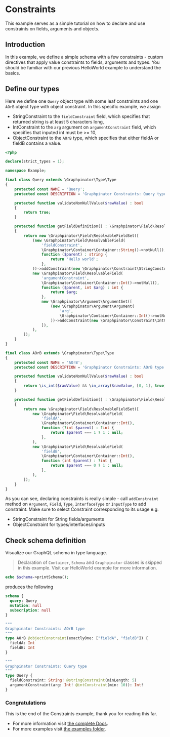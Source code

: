 # Constraints

This example serves as a simple tutorial on how to declare and use constraints on fields, arguments and objects.

## Introduction

In this example, we define a simple schema with a few constraints - custom directives that apply value constraints to fields, arguments and types.
You should be familiar with our previous HelloWorld example to understand the basics.

## Define our types

Here we define one `Query` object type with some leaf constraints and one `AOrB` object type with object constraint.
In this specific example, we assign 
- StringConstraint to the `fieldConstraint` field, which specifies that returned string is at least 5 characters long,
- IntConstraint to the `arg` argument on `argumentConstraint` field, which specifies that inputed int must be >= 10,
- ObjectConstraint to the `AOrB` type, which specifies that either fieldA or fieldB contains a value.


```php
<?php

declare(strict_types = 1);

namespace Example;

final class Query extends \Graphpinator\Type\Type
{
    protected const NAME = 'Query';
    protected const DESCRIPTION = 'Graphpinator Constraints: Query type';

    protected function validateNonNullValue($rawValue) : bool
    {
        return true;
    }

    protected function getFieldDefinition() : \Graphpinator\Field\ResolvableFieldSet
    {
        return new \Graphpinator\Field\ResolvableFieldSet([
            (new \Graphpinator\Field\ResolvableField(
                'fieldConstraint',
                \Graphpinator\Container\Container::String()->notNull(),
                function ($parent) : string {
                    return 'Hello world';
                },
            ))->addConstraint(new \Graphpinator\Constraint\StringConstraint(5)),
            new \Graphpinator\Field\ResolvableField(
                'argumentConstraint',
                \Graphpinator\Container\Container::Int()->notNull(),
                function ($parent, int $arg) : int {
                    return $arg;
                },
                new \Graphpinator\Argument\ArgumentSet([
                    (new \Graphpinator\Argument\Argument(
                        'arg',
                        \Graphpinator\Container\Container::Int()->notNull(),
                    ))->addConstraint(new \Graphpinator\Constraint\IntConstraint(10)),            
                ]),
            ),
        ]);
    }
}

final class AOrB extends \Graphpinator\Type\Type
{
    protected const NAME = 'AOrB';
    protected const DESCRIPTION = 'Graphpinator Constraints: AOrB type';

    protected function validateNonNullValue($rawValue) : bool
    {
        return \is_int($rawValue) && \in_array($rawValue, [0, 1], true);
    }

    protected function getFieldDefinition() : \Graphpinator\Field\ResolvableFieldSet
    {
        return new \Graphpinator\Field\ResolvableFieldSet([
            new \Graphpinator\Field\ResolvableField(
                'fieldA',
                \Graphpinator\Container\Container::Int(),
                function (?int $parent) : ?int {
                    return $parent === 1 ? 1 : null;
                },
            ),
            new \Graphpinator\Field\ResolvableField(
                'fieldB',
                \Graphpinator\Container\Container::Int(),
                function (int $parent) : ?int {
                    return $parent === 0 ? 1 : null;
                },
            ),
        ]);
    }
}
```

As you can see, declaring constraints is really simple - call `addConstraint` method on `Argument`, `Field`, `Type`, `InterfaceType` or `InputType` to add constraint.
Make sure to select Constraint corresponding to its usage e.g. 
- StringConstraint for String fields/arguments
- ObjectConstraint for types/interfaces/inputs

## Check schema definition

Visualize our GraphQL schema in type language.

> Declaration of `Container`, `Schema` and `Graphpinator` classes is skipped in this example. Visit our HelloWorld example for more information.

```php
echo $schema->printSchema();
```

produces the following

```graphql
schema {
  query: Query
  mutation: null
  subscription: null
}

"""
Graphpinator Constraints: AOrB type
"""
type AOrB @objectConstraint(exactlyOne: ["fieldA", "fieldB"]) {
  fieldA: Int
  fieldB: Int
}

"""
Graphpinator Constraints: Query type
"""
type Query {
  fieldConstraint: String! @stringConstraint(minLength: 5)
  argumentConstraint(arg: Int! @intConstraint(min: 10)): Int!
}
```

### Congratulations

This is the end of the Constraints example, thank you for reading this far.
 
- For more information visit [the complete Docs](https://github.com/infinityloop-dev/graphpinator/blob/master/docs/README.md).
- For more examples visit [the examples folder](https://github.com/infinityloop-dev/graphpinator/blob/master/docs/examples).
